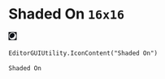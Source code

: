 # Shaded On `16x16`
<img src="/img/Shaded%20On.png" width=16 height=16>

``` CSharp
EditorGUIUtility.IconContent("Shaded On")
```
```
Shaded On
```
